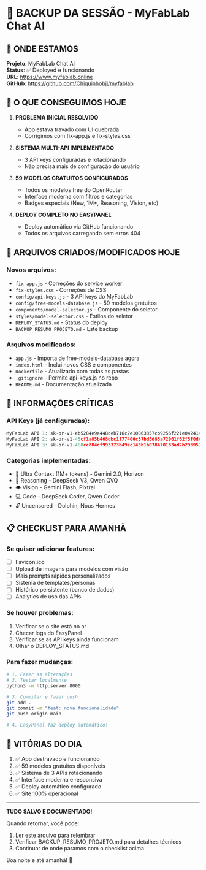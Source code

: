 # 🔄 BACKUP DA SESSÃO - MyFabLab Chat AI

## 📍 ONDE ESTAMOS

**Projeto**: MyFabLab Chat AI  
**Status**: ✅ Deployed e funcionando  
**URL**: https://www.myfablab.online  
**GitHub**: https://github.com/Chiquinhobjj/myfablab  

## 🎯 O QUE CONSEGUIMOS HOJE

1. **PROBLEMA INICIAL RESOLVIDO**
   - App estava travado com UI quebrada
   - Corrigimos com fix-app.js e fix-styles.css
   
2. **SISTEMA MULTI-API IMPLEMENTADO**
   - 3 API keys configuradas e rotacionando
   - Não precisa mais de configuração do usuário
   
3. **59 MODELOS GRATUITOS CONFIGURADOS**
   - Todos os modelos free do OpenRouter
   - Interface moderna com filtros e categorias
   - Badges especiais (New, 1M+, Reasoning, Vision, etc)
   
4. **DEPLOY COMPLETO NO EASYPANEL**
   - Deploy automático via GitHub funcionando
   - Todos os arquivos carregando sem erros 404

## 💾 ARQUIVOS CRIADOS/MODIFICADOS HOJE

### Novos arquivos:
- `fix-app.js` - Correções do service worker
- `fix-styles.css` - Correções de CSS
- `config/api-keys.js` - 3 API keys do MyFabLab
- `config/free-models-database.js` - 59 modelos gratuitos
- `components/model-selector.js` - Componente do seletor
- `styles/model-selector.css` - Estilos do seletor
- `DEPLOY_STATUS.md` - Status do deploy
- `BACKUP_RESUMO_PROJETO.md` - Este backup

### Arquivos modificados:
- `app.js` - Importa de free-models-database agora
- `index.html` - Inclui novos CSS e componentes
- `Dockerfile` - Atualizado com todas as pastas
- `.gitignore` - Permite api-keys.js no repo
- `README.md` - Documentação atualizada

## 🔑 INFORMAÇÕES CRÍTICAS

### API Keys (já configuradas):
```javascript
MyFabLab API 1: 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
MyFabLab API 2: 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  
MyFabLab API 3: 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
```

### Categorias implementadas:
- 🌟 Ultra Context (1M+ tokens) - Gemini 2.0, Horizon
- 🧠 Reasoning - DeepSeek V3, Qwen QVQ
- 👁️ Vision - Gemini Flash, Pixtral
- 💻 Code - DeepSeek Coder, Qwen Coder
- 🔓 Uncensored - Dolphin, Nous Hermes

## 📋 CHECKLIST PARA AMANHÃ

### Se quiser adicionar features:
- [ ] Favicon.ico
- [ ] Upload de imagens para modelos com visão
- [ ] Mais prompts rápidos personalizados
- [ ] Sistema de templates/personas
- [ ] Histórico persistente (banco de dados)
- [ ] Analytics de uso das APIs

### Se houver problemas:
1. Verificar se o site está no ar
2. Checar logs do EasyPanel
3. Verificar se as API keys ainda funcionam
4. Olhar o DEPLOY_STATUS.md

### Para fazer mudanças:
```bash
# 1. Fazer as alterações
# 2. Testar localmente
python3 -m http.server 8000

# 3. Commitar e fazer push
git add .
git commit -m "feat: nova funcionalidade"
git push origin main

# 4. EasyPanel faz deploy automático!
```

## 🎊 VITÓRIAS DO DIA

1. ✅ App destravado e funcionando
2. ✅ 59 modelos gratuitos disponíveis  
3. ✅ Sistema de 3 APIs rotacionando
4. ✅ Interface moderna e responsiva
5. ✅ Deploy automático configurado
6. ✅ Site 100% operacional

---

**TUDO SALVO E DOCUMENTADO!** 

Quando retornar, você pode:
1. Ler este arquivo para relembrar
2. Verificar BACKUP_RESUMO_PROJETO.md para detalhes técnicos
3. Continuar de onde paramos com o checklist acima

Boa noite e até amanhã! 🌙